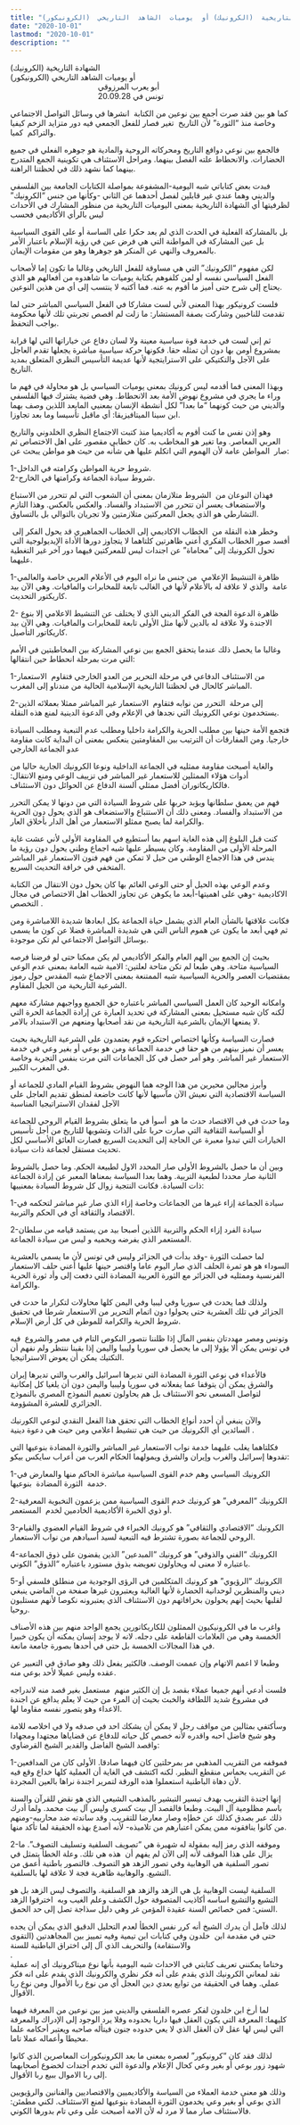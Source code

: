 ```yaml
---
title: "الشهادة  التاريخية  (الكرونيك) أو  يوميات  الشاهد  التاريخي  (الكرونيكور)"
date: "2020-10-01"
lastmod: "2020-10-01"
description: ""
---
```

الشهادة التاريخية (الكرونيك)  
أو يوميات الشاهد التاريخي (الكرونيكور)  
                                        أبو يعرب المرزوقي  
                                        تونس في 20.09.28

كما هو بين فقد صرت أجمع بين نوعين من الكتابة  انشرها في وسائل التواصل الاجتماعي وخاصة منذ “الثورة” لأن التاريخ  تغير فصار للفعل الجمعي فيه دور متزايد الزخم كيفيا والتراكم  كميا.

فالجمع بين نوعي دوافع التاريخ ومحركاته الروحية والمادية هو جوهره الفعلي في جميع الحضارات. والانحطاط علته الفصل بينهما. ومراحل الاستئناف هي تكوينية الجمع المتدرج بينهما كما نشهد ذلك في لحظتنا الراهنة.

فبدت بعض كتاباتي شبه اليومية-المشفوعة بمواصلة الكتابات الجامعة بين الفلسفي والديني وهما عندي غير قابلين لفصل أحدهما عن الثاني -وكأنها من جنس “الكرونيك” لظرفيتها أي الشهادة التاريخية بمعنى اليوميات التاريخية من منظور المشارك في الأحداث ليس بالرأي الأكاديمي فحسب

بل بالمشاركة الفعلية في الحدث الذي لم يعد حكرا على الساسة أو على القوى السياسية بل عين المشاركة في المواطنة التي هي فرض عين في رؤية الإسلام باعتبار الأمر بالمعروف والنهي عن المنكر هو جوهرها وهو من مقومات الإيمان.

لكن مفهوم “الكرونيك” التي هي مساوقة للفعل التاريخي وغالبا ما تكون إما لأصحاب الفعل السياسي نفسه أو لمن كلفوهم بكتابة يوميات ما شاهدوه من أفعالهم هو الذي يحتاج إلى شرح حتى أميز ما أقوم به عنه. فما أكتبه لا ينتسب إلى أي من هذين النوعين.

فلست كرونيكور بهذا المعنى لأني لست مشاركا في الفعل السياسي المباشر حتى لما تقدمت للناخبين وشاركت بصفة المستشار: ما زلت لم اقصص تجربتي تلك لأنها محكومة بواجب التحفظ.

ثم إني لست في خدمة قوة سياسية معينة ولا لسان دفاع عن خياراتها التي لها قرابة بمشروع أومن بها دون أن تمثله حقا. فكونها حركة سياسية مباشرة يجعلها تقدم العاجل على الآجل والتكتيكي على الاسترايتجية لأنها عديمة التأسيس النظري المتعلق بمديد التاريخ.

وبهذا المعنى فما أقدمه ليس كرونيك بمعنى يوميات السياسي بل هو محاولة في فهم ما وراء ما يجري في مشروع نهوض الأمة بعد الانحطاط. وهي فضية يشترك فيها الفلسفي والديني من حيث كونهما “ما بعدا” لكل أنشطة الإنسان بمعنيي المابعد اللذين وصف بهما ابن سينا الميتافيزيقا: أي ماقبل تأسيسا وما بعد تجاوزا.

وهو إذن نفس ما كنت أقوم به أكاديميا منذ كتبت الاجتماع النظري الخلدوني والتاريخ العربي المعاصر. وما تغير هو المخاطب به. كان خطابي مقصور على اهل الاختصاص ثم صار  المواطن عامة لأن الهموم التي اتكلم عليها هي شأنه من حيث هو مواطن يبحث عن:

1-شروط حرية المواطن وكرامته في الداخل.  
2-شروط سيادة الجماعة وكرامتها في الخارج.

فهذان النوعان من  الشروط متلازمان بمعنى أن الشعوب التي لم تتحرر من الاستباع والاستضعاف يعسر أن تتحرر من الاستبداد والفساد. والعكس بالعكس. وهذا التازم التشارطي هو الذي يجعل المعركتين متلازمتين ولا تجريان بالتوالي بل بالتساوق.

وخطر هذه النقلة من  الخطاب الاكاديمي إلى الخطاب الجماهيري قد يحول الفكر إلى  أفسد صور الخطاب الفكري أعني ظاهرتين كلتاهما لا يتجاوز دورها الأداة الإيديولوجية التي تحول الكرونيك إلى “محاماة” عن اجندات ليس للمعركتين فيهما دور آخر غير التغطية عليهما.

1-ظاهرة التنشيط الإعلامي  من جنس ما نراه اليوم في الأعلام العربي خاصة والعالمي عامة  والذي لا علاقة له بالأعلام لأنها في الغالب تابعة للمخابرات والمافيات. وهي الآن بيد كاريكتور التحديث.

2- ظاهرة الدعوة الفجة في الفكر الديني الذي لا يختلف عن التنشيط الاعلامي إلا بنوع الاجندة ولا علاقة له بالدين لأنها مثل الأولى تابعة للمخابرات والمافيات. وهي الآن بيد كاريكاتور التأصيل.

وغالبا ما يحصل ذلك عندما يتحقق الجمع بين نوعي المشاركة بين المخاطبتين في الأمم التي مرت بمرحلة انحطاط حين انتقالها:

1-من الاستئناف الدفاعي في مرحلة التحرير من العدو الخارجي فتقاوم  الاستعمار المباشر كالحال في لحظتنا التاريخية الإسلامية الحالية من مندناو إلى المغرب.

2-إلى مرحلة  التحرر من نوابه فتقاوم  الاستعمار غير المباشر ممثلا بعملائه الذين يستخدمون نوعي الكرونيك التي نجدها في الإعلام وفي الدعوة الدينية لمنع هذه النقلة.

فتجمع الأمة حينها بين مطلب الحرية والكرامة داخليا ومطلب عدم التبعية ومطلب السيادة خارجيا. ومن المفارقات أن الترتيب بين المقاومتين ينعكس بمعنى أن البداية كانت مقاومة عدو الجماعة الخارجي

والغاية أصبحت مقاومة ممثليه في الجماعة الداخلية ونوعا الكرونيك الجارية حاليا من أدوات هؤلاء الممثلين للاستعمار غير المباشر في تزييف الوعي ومنع الانتقال: فالكاريكاتوران أفضل ممثلي ألسنة الدفاع عن الحوائل دون الاستئناف.

فهم من يعمق سلطانها ويؤبد حربها على شروط السيادة التي من دونها لا يمكن التحرر من الاستبداد والفساد. ومعنى ذلك أن الاستتباع والاستضعاف هو الذي يحول دون الحرية والكرامة لما يصبح ممثلو الاستعمار من أهل الدار بأخلاق العار.

كنت قبل البلوغ إلى هذه الغاية اسهم بما أستطيع في المقاومة الأولى لأني عشت غاية المرحلة الأولى من المقاومة. وكان يسيطر عليها شبه اجماع وطني يحول دون رؤية ما يندس في هذا الاجماع الوطني من حيل لا تمكن من فهم فنون الاستعمار غير المباشر المتخفي في خرافة التحديث السريع.

وعدم الوعي بهذه الحيل أو حتى الوعي الغائم بها كان يحول دون الانتقال من الكتابة الاكاديمية -وهي على اهميتها-أبعد ما يكوهن عن تجاوز الخطاب اهل الاختصاص في مجال التخصص .

فكانت علاقتها بالشأن العام الذي يشمل حياة الجماعة بكل ابعادها شديدة اللامباشرة ومن ثم فهي أبعد ما يكون عن هموم الناس التي هي شديدة المباشرة فضلا عن كون ما يسمى بوسائل التواصل الاجتماعي لم تكن موجودة.

بحيث إن الجمع بين الهم العام والفكر الأكاديمي لم يكن ممكنا حتى لو فرضنا فرصه السياسية متاحة. وهي طبعا لم تكن متاحة لعلتين: الامية شبه العامة بمعنى عدم الوعي بمقتضيات العصر والحرية السياسية شبه الممتنعة بمعنى الاجماع شبه المقدس حول رموز الشرعية التاريخية من الجيل المقاوم.

وامكانه الوحيد كان العمل السياسي المباشر باعتباره حق الجميع وواجبهم مشاركة معهم لكنه كان شبه مستحيل بمعنى المشاركة في تحديد العبارة عن إرادة الجماعة الحرة التي لا يمنعها الإيمان بالشرعية التاريخية من نقد أصحابها ومنعهم من الاستبداد بالامر.

فصارت السياسة وكأنها اختصاص احتكره قوم يعتمدون على الشرعية التاريخية بحيث يعسر أن نميز بينهم من هو حقا في خدمة الجماعة ومن هو بوعي أو بغير وعي في خدمة الاستعمار غير المباشر. وهو أمر حصل في كل الجماعات التي مرت بنفس التجربة وخاصة في المغرب الكبير.

وأبرز مجالين محيرين من هذا الوجه هما النهوض بشروط القيام المادي للجماعة أو السياسة الاقتصادية التي نعيش الآن مآسيها لأنها كانت خاضعة لمنطق تقديم العاجل على الآجل لفقدان الاستراتيجيا المناسبة

وما حدث في في الاقتصاد حدث ما هو  أسوأ في ما يتعلق بشروط القيام الروحي للجماعة أو السياسة الثقافية التي صارت حربا على الذات وتشويها للتاريخ من أجل تأسيس الخيارات التي تبدوا معبرة عن الحاجة إلى التحديث السريع فصارت العائق الأساسي لكل تحديث مستقل لجماعة ذات سيادة.

وبين أن ما حصل بالشروط الأولى صار المحدد الاول لطبيعة الحكم. وما حصل بالشروط الثانية صار محددا لطبعية التربية. وهما بعدا السياسة بمعناها المعبر عن إرادة الجماعة ذات السيادة. فكانت النتجية زوال كل شروط السيادة بمعنييها:

1-سيادة الجماعة إزاء غيرها من الجماعات وخاصة إزاء الذي صار غير مباشر لتحكمه في الاقتصاد والثقافة أي في الحكم والتربية.

2-سيادة الفرد إزاء الحكم والتربية اللذين أصبحا بيد من يستمد قيامه من سلطان المستعمر الذي يفرضه ويحميه و ليس من سيادة الجماعة.

لما حصلت الثورة -وقد بدأت في الجزائر وليس في تونس لأن ما يسمى بالعشرية السوداء هو هو ثمرة الحلف الذي صار اليوم عاما واقتصر حينها عليها أعني حلف الاستعمار الفرنسية وممثليه في الجزائر مع الثورة العربية المضادة التي دفعت إلى وأد ثورة الحرية والكرامة.

ولذلك فما يحدث في سوريا وفي ليبيا وفي اليمن كلها محاولات لتكرار ما حدث في الجزائر في تلك العشرية حتى يحولوا دون اتمام التحرير من الاستعمار شرطا في تحقيق شروط الحرية والكرامة للموطن في كل أرض الإسلام.

وتونس ومصر مهددتان بنفس المآل إذا ظلننا نتصور النكوص التام في مصر والشروع  فيه في تونس يمكن ألا يؤولا إلى ما يحصل في سوريا وليبيا واليمن إذا بقينا ننتظر ولم نفهم أن التكتيك يمكن أن يعوض الاستراتيجيا.

فالأعداء في نوعي الثورة المضادة التي تديرها اسرائيل والغرب والتي تديرها إيران والشرق يمكن أن يتوقفا عما يفعلانه في سوريا وليبيا واليمن دون أن يلغيا كل إمكانية لتواصل المسعى نحو الاستئناف بل هم يحاولون تعميم النموذج المصري بالنموذج الجزائري للعشرة المشؤومة.

والآن ينبغي أن أحدد أنواع الخطاب التي تحقق هذا الفعل النقدي لنوعي الكورنيك السائدين أي الكرونيك من حيث هي تنشيط اعلامي ومن حيث هي دعوة دينية .

فكلتاهما يغلب عليهما خدمة نواب الاستعمار غير المباشر والثورة المضادة بنوعيها التي تقدوها إسرائيل والغرب وإيران والشرق ويمولهما الحكام العرب من أعراب سايكس بيكو:

1-الكرونيك السياسي وهم خدم القوى السياسية مباشرة الحاكم منها والمعارض في خدمة  الثورة المضادة  بنوعيها.

2-الكرونيك “المعرفي” هو كرونيك خدم القوى السياسية ممن يزعمون النخبوية المعرفية أو ذوي الخبرة الأكاديمية الخادمين لخدم  المستعمر.

3-الكرونيك “الاقتصادي والثقافي” هو كرونيك الخبراء في شروط القيام العضوي والقيام الروحي للجماعة بصورة تشترط فيه التبعية لسيد أسيادهم من نواب الاستعمار.

4-الكرونيك “الفني والذوقي” هو كرونيك “المبدعين” الذين يقضون على ذوق الجماعة باعتباره لا معنى له ويحاولون تعويضه بذوق مستورد باعتباره “الذوق” الكوني.

5-الكرونيك “الرؤيوي” هو كرونيك المتكلمين في الرؤى الوجودية من منطلق فلسفي أو ديني والمنظرين لوحدانية الحضارة لأنها الغالبة ويعتبرون غيرها صفحة من الماضي ينبغي لقلبها بحيث إنهم يحولون بخرافاتهم دون الاستئناف الذي يعتبرونه نكوصا لأنهم مستلبون روحيا.

واغرب ما في الكرونيكيون الممثلون للكاريكاتورين يجمع الواحد منهم بين هذه الأصناف الخمسة وهي من العلامات القاطعة على دجله. لانه لا يوجد إنسان يمكنه أن يكون خبيرا في هذا المجالات الخمسة بل حتى في أحدها بصورة جامعة مانعة.

وطبعا لا اعمم الاتهام وإن عممت الوصف. فالكثير يفعل ذلك وهو صادق في التعبير عن عقده وليس عميلا لأحد بوعي منه.

فلست أدعي أنهم جميعا عملاء بقصد بل إن الكثير منهم  مستعمل بغير قصد منه لاندراجه في مشروع شديد اللطافة والخبث بحيث إن المرء من حيث لا يعلم يدافع عن اجندة الاعداء وهو يتصور نفسه مقاوما لها.

وسأكتفي بمثالين من مواقف رجل لا يمكن أن يشكك احد في صدقه ولا في اخلاصه للامة وهو شيخ فاضل احبه واقدره لأنه خصص كل حياته للدفاع عن قضاياها مجتهدا ومجهادا واقصد الشيخ الفاضل والقدير الشيخ القرضاوي:

1-فموقفه من التقريب المذهبي مر بمرحلتين كان فيهما صادقا. الأولى كان من المدافعين عن التقريب بحماس منقطع النظير. لكنه اكتشف في الغاية أن العملية كلها خداع وقع فيه لأن دهاة الباطنية استعملوا هذه الورقة لتمرير اجندة نراها بالعين المجردة.

إنها اجندة التقريب بهدف تيسير التبشير بالمذهب الشيعي الذي هو نقض للقرآن والسنة باسم مظلومية آل البيت. وطبعا فالقصد آل بيت كسرى وليس آل بيت محمد. ولما أدرك ذلك عبر بصدق كذلك عن خطإه وصار معارضا للتقريب. وقد ساندته ضد محاربيه-ومنهم من كانوا ينافقونه ممن يمكن اعتبارهم من تلاميذه- لأنه أصدع بهذه الحقيقة لما تأكد منها.

2-وموقفه الذي رمز إليه بمقولة له شهيرة هي “تصويف السلفية وتسليف التصوف”. ما يزال على هذا الموقف لأنه إلى الآن لم يفهم أن  هذه هي تلك. وعلة الخطأ يتمثل في تصور السلفية هي الوهابية وفي تصور الزهد هو التصوف. فالتصور باطنية أعمق من التشيع. والوهابية ظاهرية فجة لا علاقة لها بالسلفية.

السلفية ليست الوهابية بل هي الزهد والزهد هو السلفية. والتصوف ليس الزهد بل هو التشيع والتشيع اساسه أكاذيب المتصوفة حول الكشف وعلم الغيب وبه  اخترقوا الزهد السني: فمن خصائص السنة عقيدة المؤمن غر وهي دليل سذاجة تصل إلى حد الحمق.

لذلك فآمل أن يدرك الشيخ أنه كرر نفس الخطأ لعدم التحليل الدقيق الذي يمكن أن يجده حتى في مقدمة ابن  خلدون وفي كتابات ابن تيمية وفيه تمييز بين المجاهدتين (التقوى والاستقامة) والتحريف الذي آل إلى اختراق الباطنية للسنة  
.  
وختاما يمكنني تعريف كتابتي في الاحداث شبه اليومية بأنها نوع ميتاكرونيك أي إنه عملية نقد لمعاني الكرونيك الذي يقدم على أنه فكر نظري والكرونيك الذي يقدم على انه فكر عملي. وهما في الحقيقة من توابع بعدي دين العجل أي من نوع ربا الأموال ومن نوع ربا الأقوال.

لما أرخ ابن خلدون لفكر عصره الفلسفي والديني ميز بين نوعين من المعرفة فيهما كليهما: المعرفة التي يكون العقل فيها داريا بحدوده وفلا يرد الوجود إلى الإدراك والمعرفة التي ليس لها عقل لان العقل الذي لا يعي حدوده جنون فيتأله صاحبه ويعتبر أحكامه علما محيطا وأعماله عملا تاما.

لذلك فقد كان “كرونيكور” لعصره بمعنى ما بعد الكرونيكورات المعاصرين الذي كانوا شهود زور بوعي أو بغير وعي كحال الإعلام والدعوة التي تخدم أجندات لخضوع أصحابهما إلى ربا الاموال ببيع ربا الأقوال.

وذلك هو معنى خدمة العملاء من السياسة والأكاديميين والاقتصاديين والفنانين والرؤيويين الذي بوعي أو بغير وعي يخدمون الثورة المضادة بنوعيها لمنع الاستئناف. لكني مطمئن: فالاستئناف صار مما لا مرد له لأن الامة أصبحت على وعي تام بدورها الكوني.

###